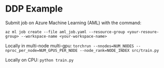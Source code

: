 # DDP Example

Submit job on Azure Machine Learning (AML) with the command:

`az ml job create --file aml_job.yaml --resource-group <your-resoure-group> --workspace-name <your-workspace-name>`

Locally in multi-node multi-gpu:
`torchrun --nnodes=NUM_NODES --nproc_per_node=NUM_GPUS_PER_NODE --node_rank=NODE_INDEX src/train.py`

Locally on CPU:
`python train.py`
